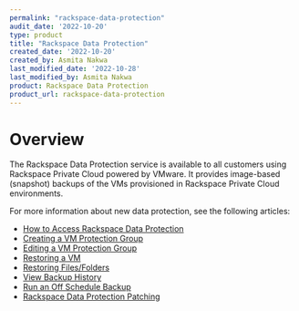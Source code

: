 ```yaml
---
permalink: "rackspace-data-protection"
audit_date: '2022-10-20'
type: product
title: "Rackspace Data Protection"
created_date: '2022-10-20'
created_by: Asmita Nakwa
last_modified_date: '2022-10-28'
last_modified_by: Asmita Nakwa
product: Rackspace Data Protection
product_url: rackspace-data-protection
---
```


# Overview
The Rackspace Data Protection service is available to all customers using Rackspace Private Cloud powered by VMware. It provides image-based (snapshot) backups of the VMs provisioned in Rackspace Private Cloud environments.

For more information about new data protection, see the following articles:
- [How to Access Rackspace Data Protection](/support/how-to/access-data-protection)
- [Creating a VM Protection Group](/support/how-to/create-vm-protection-group)
- [Editing a VM Protection Group](/support/how-to/edit-vm-protection-group)
- [Restoring a VM](/support/how-to/restore-vm)
- [Restoring Files/Folders](/support/how-to/restore-files-folders)
- [View Backup History](/support/how-to/view-backup-history)
- [Run an Off Schedule Backup](/support/how-to/run-off-schedule-backup)
- [Rackspace Data Protection Patching](/support/how-to/data-protection-patching)